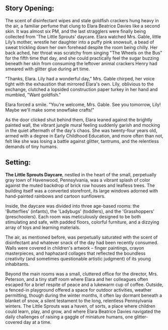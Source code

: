 ## Story Opening:

The scent of disinfectant wipes and stale goldfish crackers hung heavy in the air, a familiar perfume that clung to Elara Beatrice Davies like a second skin. It was almost six PM, and the last stragglers were finally being collected from 'The Little Sprouts' daycare. Elara watched Mrs. Gable, little Lily’s mother, wrestle her daughter into a puffy pink snowsuit, a bead of sweat trickling down her own forehead despite the room being chilly. Her back ached, her throat was scratchy from singing "The Wheels on the Bus" for the fifth time that day, and she could practically feel the sugar buzzing beneath her skin from consuming the leftover animal crackers Henry had smeared with glitter glue during art time.

“Thanks, Elara. Lily had a wonderful day,” Mrs. Gable chirped, her voice tight with the exhaustion that mirrored Elara's own. Lily, oblivious to the exchange, clutched a lopsided construction paper turkey in her hand and mumbled, "Want goldfish."

Elara forced a smile. "You're welcome, Mrs. Gable. See you tomorrow, Lily! Maybe we'll make some snowflake crafts!"

As the door clicked shut behind them, Elara leaned against the brightly painted wall, the vibrant jungle mural feeling suddenly garish and mocking in the quiet aftermath of the day's chaos. She was twenty-four years old, armed with a degree in Early Childhood Education, and more often than not, felt like she was losing a battle against glitter, tantrums, and the relentless demands of tiny humans.
## Setting:

**The Little Sprouts Daycare**, nestled in the heart of the small, perpetually gray town of Havenwood, Pennsylvania, was a vibrant splash of color against the muted backdrop of brick row houses and leafless trees. The building itself was a converted storefront, its large windows adorned with hand-painted rainbows and cartoon sunflowers.

Inside, the daycare was divided into three age-based rooms: the 'Butterflies' (infants), the 'Ladybugs' (toddlers), and the 'Grasshoppers' (preschoolers). Each room was meticulously designed to be both stimulating and safe, with padded floors, colorful furniture, and a dizzying array of toys and learning materials.

The air, as mentioned before, was perpetually saturated with the scent of disinfectant and whatever snack of the day had been recently consumed. Walls were covered in children's artwork – finger paintings, crayon masterpieces, and haphazard collages that reflected the boundless creativity (and sometimes questionable artistic judgment) of its young inhabitants.

Beyond the main rooms was a small, cluttered office for the director, Mrs. Peterson, and a tiny staff room where Elara and her colleagues often escaped for a brief respite of peace and a lukewarm cup of coffee. Outside, a fenced-in playground offered a space for outdoor activities, weather permitting, though during the winter months, it often lay dormant beneath a blanket of snow, a silent testament to the long, relentless Pennsylvania winters. The Little Sprouts was a haven, of sorts, a place where children could learn, play, and grow, and where Elara Beatrice Davies navigated the daily challenges of raising a gaggle of miniature humans, one glitter-covered day at a time.
